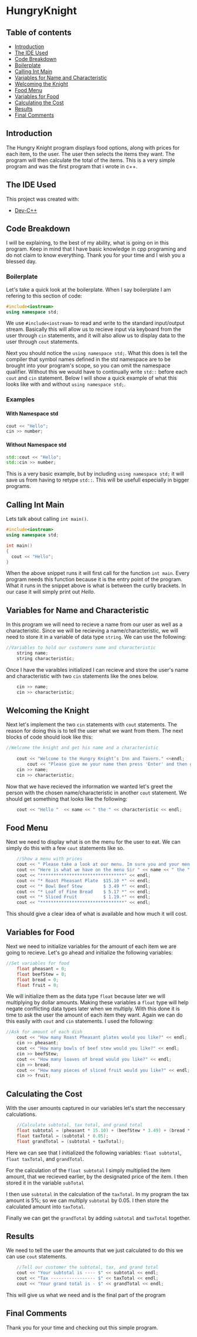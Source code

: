 # HungryKnight

## Table of contents

* [Introduction](#introduction)
* [The IDE Used](#the-ide-used)
* [Code Breakdown](#code-breakdown)
* [Boilerplate](#boilerplate)
* [Calling Int Main](#calling-int-main)
* [Variables for Name and Characteristic](#variables-for-name-and-characteristic)
* [Welcoming the Knight](#welcoming-the-knight)
* [Food Menu](#food-menu)
* [Variables for Food](#variables-for-food)
* [Calculating the Cost](#calculating-the-cost)
* [Results](#results)
* [Final Comments](#final-comments)

## Introduction 
The Hungry Knight program displays food options, along with prices for each item, to the user. The user then selects the items they want. The program will then calculate the total of the items. This is a very simple program and was the first program that i wrote in c++.

## The IDE Used
This project was created with:
* [Dev-C++](https://sourceforge.net/projects/orwelldevcpp/)

## Code Breakdown
I will be explaining, to the best of my ability, what is going on in this program. Keep in mind that I have basic knowledge in cpp programing and do not claim to know everything. Thank you for your time and I wish you a blessed day.

### Boilerplate
Let's take a quick look at the boilerplate. When I say boilerplate I am refering to this section of code:
```cpp
#include<iostream>
using namespace std;
```
We use `#include<iostream>` to read and write to the standard input/output stream. Basically this will allow us to recieve input via keyboard from the user through `cin` statements, and it will also allow us to display data to the user through `cout` statements.

Next you should notice the `using namespace std;`. What this does is tell the compiler that symbol names defined in the std namespace are to be brought into your program's scope, so you can omit the namespace qualifier. Without this we would have to continually write `std::` before each `cout` and `cin` statement. Below I will show a quick example of what this looks like with and without `using namespace std;`. 
### Examples
#### With Namespace std
```cpp
cout << "Hello";
cin >> number;
```
#### Without Namespace std
```cpp
std::cout << "Hello"; 
std::cin >> number;
```
This is a very basic example, but by including `using namespace std;` it will save us from having to retype `std::`. This will be usefull especially in bigger programs.

## Calling Int Main
Lets talk about calling `int main()`.
```cpp
#include<iostream>
using namespace std;

int main()
{
  cout << "Hello"; 
}
```
When the above snippet runs it will first call for the function `int main`. Every program needs this function because it is the entry point of the program. What it runs in the snippet above is what is between the curlly brackets. In our case it will simply print out *Hello*.

## Variables for Name and Characteristic
In this program we will need to recieve a name from our user as well as a characteristic. Since we will be recieving a name/characteristic, we will need to store it in a variable of data type `string`. We can use the following:
```cpp
//Variables to hold our customers name and characteristic
	string name;
	string characteristic;
```
Once I have the varaibles initialized I can recieve and store the user's name and characteristic with two `cin` statements like the ones below.
```cpp
	cin >> name;
	cin >> characteristic;
```

## Welcoming the Knight
Next let's implement the two `cin` statements with `cout` statements. The reason for doing this is to tell the user what we want from them. The next blocks of code should look like this:
```cpp
//Welcome the knight and get his name and a characteristic
	
	cout << "Welcome to the Hungry Knight’s Inn and Tavern." <<endl; 
        cout << "Please give me your name then press 'Enter' and then give me a characteristic about you. An example would be Brave, Loyal,   Undying" <<endl;
	cin >> name;
	cin >> characteristic;
```
Now that we have recieved the information we wanted let's greet the person with the chosen name/characteristic in another `cout` statement. We should get something that looks like the following:
```cpp
	cout << "Hello "  << name << " the " << characteristic << endl;
```
## Food Menu
Next we need to display what is on the menu for the user to eat. We can simply do this with a few `cout` statements like so.
```cpp
	//Show a menu with prices
	cout << " Please take a look at our menu. Im sure you and your men are hungry. " << endl;
	cout << "Here is what we have on the menu Sir " << name << " the " << characteristic << endl;
	cout << "********************************" << endl;
	cout << "* Roast Pheasant Plate  $15.10 *" << endl;
	cout << "* Bowl Beef Stew        $ 3.49 *" << endl;
	cout << "* Loaf of Fine Bread    $ 5.17 *" << endl;
	cout << "* Sliced Fruit          $ 1.19.*" << endl; 
	cout << "********************************" << endl;
```
This should give a clear idea of what is available and how much it will cost.

## Variables for Food
Next we need to initialize variables for the amount of each item we are going to recieve. Let's go ahead and initialize the following variables:
```cpp
//Set variables for food
	float pheasant = 0;
	float beefStew = 0;
	float bread = 0;
	float fruit = 0;
```
We will initialize them as the data type `float` because later we will multiplying by dollar amounts. Making these variables a `float` type will help negate conflicting data types later when we multiply.
With this done it is time to ask the user the amount of each item they want. Again we can do this easily with `cout` and `cin` statements. I used the following:
```cpp
//Ask for amount of each dish
	cout << "How many Roast Pheasant plates would you like?" << endl;
	cin >> pheasant;
	cout << "How many bowls of beef stew would you like?" << endl;
	cin >> beefStew;
	cout << "How many loaves of bread would you like?" << endl;
	cin >> bread;
	cout << "How many pieces of sliced fruit would you like?" << endl;
	cin >> fruit;
```

## Calculating the Cost
With the user amounts captured in our variables let's start the neccessary calculations. 
```cpp
	//Calculate subtotal, tax total, and grand total 
	float subtotal = (pheasant * 15.10) + (beefStew * 3.49) + (bread * 5.17) + (fruit * 1.19);
	float taxTotal = (subtotal * 0.05);
	float grandTotal = (subtotal + taxTotal);
```
Here we can see that I initialized the following variables: `float subtotal`, `float taxTotal`, and `grandTotal`.

For the calculation of the `float subtotal` I simply multiplied the item amount, that we recieved earlier, by the designated price of the item. I then stored it in the variable `subTotal`

I then use `subtotal` in the calculation of the `taxTotal`. In my program the tax amount is 5%; so we can multiply `subtotal` by 0.05. I then store the calculated amount into `taxTotal`.

Finally we can get the `grandTotal` by adding `subtotal` and `taxTotal` together.

## Results
We need to tell the user the amounts that we just calculated to do this we can use `cout` statements.
```cpp
	//Tell our customer the subtotal, tax, and grand total
	cout << "Your subtotal is ---- $" << subtotal << endl;
	cout << "Tax ----------------- $" << taxTotal << endl;
	cout << "Your grand total is - $" << grandTotal << endl;
```
This will give us what we need and is the final part of the program

## Final Comments 
Thank you for your time and checking out this simple program.
